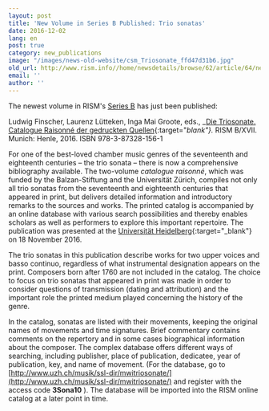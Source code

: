 ```yaml
---
layout: post
title: 'New Volume in Series B Published: Trio sonatas'
date: 2016-12-02
lang: en
post: true
category: new_publications
image: "/images/news-old-website/csm_Triosonate_ffd47d31b6.jpg"
old_url: http://www.rism.info//home/newsdetails/browse/62/article/64/new-volume-in-series-b-published-trio-sonatas.html
email: ''
author: ''
---
```


The newest volume in RISM's [Series B](/publications.html#c2619) has just been published:

Ludwig Finscher, Laurenz Lütteken, Inga Mai Groote, eds., _[Die Triosonate. Catalogue Raisonné der gedruckten Quellen](http://www.henle.de/en/detail/index.html?Title=Die+Triosonate.+Catalogue+Raisonn%C3%A9+der+gedruckten+Quellen_2531){:target="_blank"}._ RISM B/XVII. Munich: Henle, 2016. ISBN 978-3-87328-156-1

For one of the best-loved chamber music genres of the seventeenth and eighteenth centuries – the trio sonata – there is now a comprehensive bibliography available. The two-volume _catalogue raisonné_, which was funded by the Balzan-Stiftung and the Universität Zürich, compiles not only all trio sonatas from the seventeenth and eighteenth centuries that appeared in print, but delivers detailed information and introductory remarks to the sources and works. The printed catalog is accompanied by an online database with various search possibilities and thereby enables scholars as well as performers to explore this important repertoire. The publication was presented at the [Universität Heidelberg](https://www.uni-heidelberg.de/presse/meldungen/2016/m20161114_die-triosonate-des-17-und-18-jahrhunderts.html){:target="_blank"} on 18 November 2016.

The trio sonatas in this publication describe works for two upper voices and basso continuo, regardless of what instrumental designation appears on the print. Composers born after 1760 are not included in the catalog. The choice to focus on trio sonatas that appeared in print was made in order to consider questions of transmission (dating and attribution) and the important role the printed medium played concerning the history of the genre.

In the catalog, sonatas are listed with their movements, keeping the original names of movements and time signatures. Brief commentary contains comments on the repertory and in some cases biographical information about the composer. The complex database offers different ways of searching, including publisher, place of publication, dedicatee, year of publication, key, and name of movement. (For the database, go to [http://www.uzh.ch/musik/ssl-dir/mwitriosonate/](http://www.uzh.ch/musik/ssl-dir/mwitriosonate/) and register with the access code **3Sona10** ). The database will be imported into the RISM online catalog at a later point in time.


